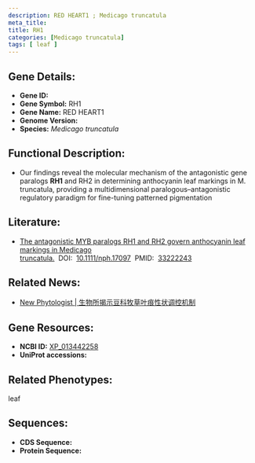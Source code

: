 ```yaml
---
description: RED HEART1 ; Medicago truncatula
meta_title:
title: RH1
categories: [Medicago truncatula]
tags: [ leaf ]
---
```


## Gene Details:
- **Gene ID:**	[]()
- **Gene Symbol:** RH1
- **Gene Name:** RED HEART1
- **Genome Version:** []()
- **Species:** *Medicago truncatula*

## Functional Description:
   - Our findings reveal the molecular mechanism of the antagonistic gene paralogs **RH1** and RH2 in determining anthocyanin leaf markings in M. truncatula, providing a multidimensional paralogous–antagonistic regulatory paradigm for fine-tuning patterned pigmentation

## Literature:
   - [The antagonistic MYB paralogs RH1 and RH2 govern anthocyanin leaf markings in Medicago truncatula.]( https://nph.onlinelibrary.wiley.com/doi/10.1111/nph.17097)&nbsp;&nbsp;DOI:&nbsp;&nbsp;[10.1111/nph.17097](https://nph.onlinelibrary.wiley.com/doi/10.1111/nph.17097)&nbsp;&nbsp;PMID:&nbsp;&nbsp;[33222243](https://pubmed.ncbi.nlm.nih.gov/33222243/)

## Related News:
   - [New Phytologist | 生物所揭示豆科牧草叶痕性状调控机制](https://mp.weixin.qq.com/s?__biz=Mzg3MDEwNDEyMg==&mid=2247500597&idx=5&sn=f236995b6fa5ece903ce9847ec7c2e54&chksm=ce906e60f9e7e77687bf3ae8af7ed92b4ab9dd93c4e68edb0e84f2dd1e7db4d85e35df4b98c3&scene=27#wechat_redirect)

## Gene Resources:
- **NCBI ID:** [XP_013442258](https://www.ncbi.nlm.nih.gov/gene/?term=XP_013442258)
- **UniProt accessions:** [](https://www.uniprot.org/uniprotkb//entry)

## Related Phenotypes:
leaf

## Sequences:
- **CDS Sequence:**
- **Protein Sequence:**

